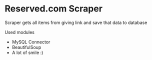 # Reserved.com Scraper



Scraper gets all items from giving link and save that data to database

Used modules
  - MySQL Connector
  - BeautifulSoup
  - A lot of smile :) 

